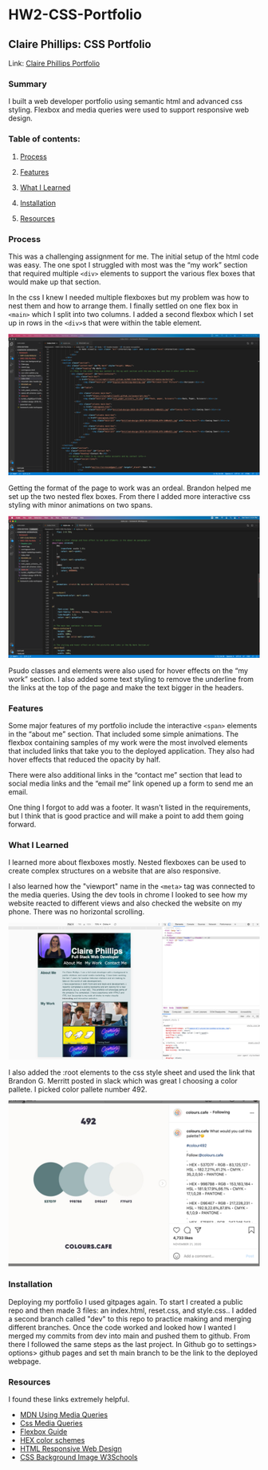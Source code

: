 # HW2-CSS-Portfolio


## Claire Phillips: CSS Portfolio

Link: [Claire Phillips Portfolio](https://clairephillips51.github.io/hw2-css-portfolio/)


### Summary

I built a web developer portfolio using semantic html and advanced css styling. Flexbox and media queries were used to support responsive web design.

### Table of contents:

1. [Process](#process)

2. [Features](#features)

3. [What I Learned](#what-i-learned)

4. [Installation](#installation)

5. [Resources](#resources)

### Process
This was a challenging assignment for me. The initial setup of the html code was easy. The one spot I struggled with most was the “my work” section that required multiple `<div>` elements to support the various flex boxes that would make up that section. 

In the css I knew I needed multiple flexboxes but my problem was how to nest them and how to arrange them. I finally settled on one flex box in `<main>` which I split into two columns. I added a second flexbox which I set up in rows in the `<div>`s that were within the table element.   

![html set up for the flex boxes](pictures/Readme-pics/flexboxcode.png)

Getting the format of the page to work was an ordeal. Brandon helped me set up the two nested flex boxes. 
From there I added more interactive css styling with minor animations on two spans. 

![css for the span animations](pictures/Readme-pics/animationcode.png)

Psudo classes and elements were also used for hover effects on the “my work” section. I also added some text styling to remove the underline from the links at the top of the page and make the text bigger in the headers. 

### Features

Some major features of my portfolio include the interactive `<span>` elements in the “about me” section. That included some simple animations.
The flexbox containing samples of my work were the most involved elements that included links that take you to the deployed application. They also had hover effects that reduced the opacity by half.

There were also additional links in the “contact me” section that lead to social media links and the “email me” link opened up a form to send me an email.

One thing I forgot to add was a footer. It wasn't listed in the requirements, but I think that is good practice and will make a point to add them going forward. 

### What I Learned

I learned more about flexboxes mostly. Nested flexboxes can be used to create complex structures on a website that are also responsive. 

I also learned how the "viewport" name in the `<meta>` tag was connected to the media queries. Using the dev tools in chrome I looked to see how my website reacted to different views and also checked the website on my phone. There was no horizontal scrolling. 

![Responsive Web proof](pictures/Readme-pics/Devtools-screenshot.png)

I also added the :root elements to the css style sheet and used the link that Brandon G. Merritt posted in slack which was great I choosing a color pallete. I picked color pallete number 492.

![HEX color pallete I choose](pictures/Readme-pics/492-color-pallete.png)

### Installation

Deploying my portfolio I used gitpages again. To start I created a public repo and then made 3 files: an index.html, reset.css, and style.css.. I added a second branch called "dev" to this repo to practice making and merging different branches. Once the code worked and looked how I wanted I merged my commits from dev into main and pushed  them to github. From there I followed the same steps as the last project. In Github go to settings> options> github pages and set th main branch to be the link to the deployed webpage.

### Resources

I found these links extremely helpful.
* [MDN Using Media Queries](https://developer.mozilla.org/en-US/docs/Web/CSS/Media_Queries/Using_media_queries)
* [Css Media Queries](https://medium.com/@mchisti/two-css-tricks-thatll-make-your-site-fully-responsive-5f9efba4015e)
* [Flexbox Guide](https://css-tricks.com/snippets/css/a-guide-to-flexbox/)
* [HEX color schemes](https://www.instagram.com/p/CH2fYP5gsTw/)
* [HTML Responsive Web Design](https://www.w3schools.com/html/html_responsive.asp)
* [CSS Background Image W3Schools](https://www.w3schools.com/css/css_background_image.asp)

